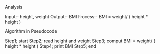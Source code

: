 Analysis 

Input:- height, weight
Output:- BMI
Process:- BMI = weight/ ( height * height )

Algorithm in Pseudocode

Step1; start
Step2; read height and weight
Step3; comput BMI = weight/ ( height * height )
Step4; print BMI
Step5; end

